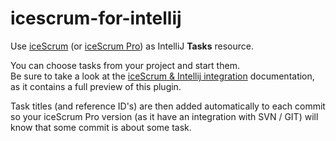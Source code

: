 icescrum-for-intellij
=====================

  Use [iceScrum](http://www.icescrum.org) (or [iceScrum Pro](https://www.kagilum.com/icescrum-pro/)) as IntelliJ __Tasks__ resource.

  You can choose tasks from your project and start them.<br/>
  Be sure to take a look at the [iceScrum & Intellij integration](https://www.kagilum.com/documentation/) documentation, as it contains a full preview of this plugin.

  Task titles (and reference ID's) are then added automatically to each commit so your iceScrum Pro version (as it have an integration with SVN / GIT) will know that some commit is about some task.